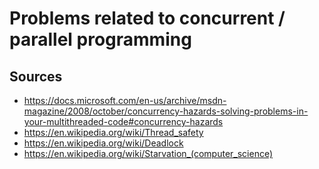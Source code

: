 # Problems related to concurrent / parallel programming

## Sources

* https://docs.microsoft.com/en-us/archive/msdn-magazine/2008/october/concurrency-hazards-solving-problems-in-your-multithreaded-code#concurrency-hazards
* https://en.wikipedia.org/wiki/Thread_safety
* https://en.wikipedia.org/wiki/Deadlock
* https://en.wikipedia.org/wiki/Starvation_(computer_science)
